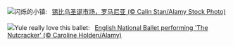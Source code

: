 ![](https://www.bing.com/th?id=OHR.SibiuRomania_ZH-CN1631942857_UHD.jpg&w=1000)闪烁的小镇:&nbsp;&ensp;[锡比乌圣诞市场，罗马尼亚 (© Calin Stan/Alamy Stock Photo)](https://www.bing.com/th?id=OHR.SibiuRomania_ZH-CN1631942857_UHD.jpg)
<br><br/>
![](https://www.bing.com/th?id=OHR.NutcrackerBallet_EN-US8927830113_UHD.jpg&w=1000)Yule really love this ballet:&nbsp;&ensp;[English National Ballet performing 'The Nutcracker' (© Caroline Holden/Alamy)](https://www.bing.com/th?id=OHR.NutcrackerBallet_EN-US8927830113_UHD.jpg)
<br><br/>
